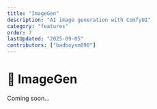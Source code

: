 ```yaml
---
title: "ImageGen"
description: "AI image generation with ComfyUI"
category: "features"
order: 7
lastUpdated: "2025-09-05"
contributors: ["badboysm890"]
---
```


# 🎨 ImageGen

Coming soon...
